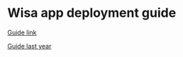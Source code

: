 # Wisa app deployment guide

[Guide link](https://msdn.microsoft.com/en-us/library/dd483479(v=vs.100).aspx)

[Guide last year](https://msdn.microsoft.com/en-us/library/dd394698(vs.100).aspx)

